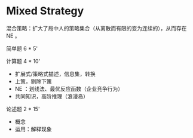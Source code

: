 # Mixed Strategy





混合策略：扩大了局中人的策略集合（从离散而有限的变为连续的），从而存在 NE 。





简单题 6 * 5'

计算题 4 * 10'

- 扩展式/策略式描述，信息集，转换
- 上策，剔除下策
- NE ：划线法、最优反应函数（企业竞争行为）
- 共同知识，高阶推理（浪漫岛）

论述题 2 * 15'

- 概念
- 运用：解释现象



